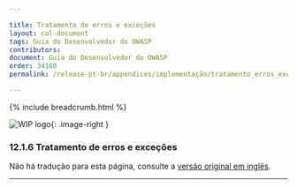 ```yaml
---

title: Tratamento de erros e exceções
layout: col-document
tags: Guia do Desenvolvedor do OWASP
contributors:
document: Guia do Desenvolvedor do OWASP
order: 34160
permalink: /release-pt-br/appendices/implementação/tratamento_erros_exceções/

---
```


{% include breadcrumb.html %}

<style type="text/css">
.image-right {
  height: 180px;
  display: block;
  margin-left: auto;
  margin-right: auto;
  float: right;
}
</style>

![WIP logo](../../../assets/images/dg_wip.png "Trabalho em andamento"){: .image-right }

### 12.1.6 Tratamento de erros e exceções

Não há tradução para esta página, consulte a [versão original em inglês][release140106].

----

[release140106]: https://github.com/OWASP/www-project-developer-guide/blob/main/draft/14-appendices/01-implementation-dos-donts/06-exception-error-handling.md

